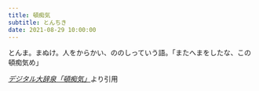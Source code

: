 ```yaml
---
title: 頓痴気
subtitle: とんちき
date: 2021-08-29 10:00:00
---
```


とんま。まぬけ。人をからかい、ののしっていう語。「またへまをしたな、この頓痴気め」

<cite>[デジタル大辞泉「頓痴気」](https://dictionary.goo.ne.jp/word/%E9%A0%93%E7%97%B4%E6%B0%97/)</cite>より引用